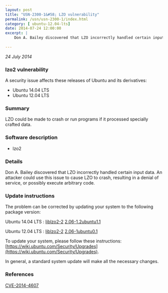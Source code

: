 ```yaml
---
layout: post
title: "USN-2300-1&#58; LZO vulnerability"
permalink: /usn/usn-2300-1/index.html
category: [ ubuntu-12.04-lts]
date: 2014-07-24 12:00:00
excerpt: |
    Don A. Bailey discovered that LZO incorrectly handled certain input data. An attacker could use this issue to cause LZO to crash, resulting in a denial of service, or possibly execute arbitrary code. 
    
--- 
```

 
 

*24 July 2014*

### lzo2 vulnerability

A security issue affects these releases of Ubuntu and its derivatives:

* Ubuntu 14.04 LTS
* Ubuntu 12.04 LTS

### Summary

LZO could be made to crash or run programs if it processed specially crafted data.

### Software description

* lzo2 

### Details

Don A. Bailey discovered that LZO incorrectly handled certain input data. An attacker could use this issue to cause LZO to crash, resulting in a denial of service, or possibly execute arbitrary code. 

### Update instructions

The problem can be corrected by updating your system to the following package version:

Ubuntu 14.04 LTS
 : [liblzo2-2](https://launchpad.net/ubuntu/+source/lzo2) <span> [2.06-1.2ubuntu1.1](https://launchpad.net/ubuntu/+source/lzo2/2.06-1.2ubuntu1.1) </span> 

Ubuntu 12.04 LTS
 : [liblzo2-2](https://launchpad.net/ubuntu/+source/lzo2) <span> [2.06-1ubuntu0.1](https://launchpad.net/ubuntu/+source/lzo2/2.06-1ubuntu0.1) </span> 

To update your system, please follow these instructions: [https://wiki.ubuntu.com/Security/Upgrades](https://wiki.ubuntu.com/Security/Upgrades).

In general, a standard system update will make all the necessary changes. 

### References

 
 [CVE-2014-4607](http://people.ubuntu.com/~ubuntu-security/cve/CVE-2014-4607)
 

